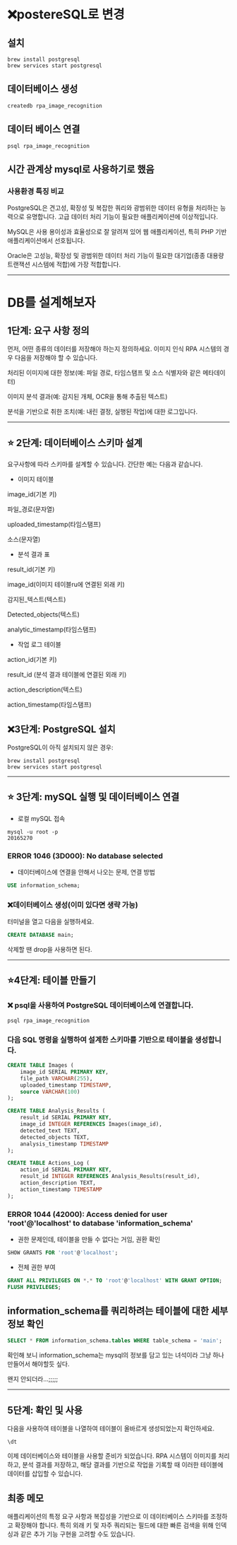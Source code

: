 


# ❌postereSQL로 변경
## 설치
```
brew install postgresql
brew services start postgresql
```

## 데이터베이스 생성
```
createdb rpa_image_recognition
```

## 데이터 베이스 연결
```
psql rpa_image_recognition
```


## 시간 관계상 mysql로 사용하기로 했음
### 사용환경 특징 비교
PostgreSQL은 견고성, 확장성 및 복잡한 쿼리와 광범위한 데이터 유형을 처리하는 능력으로 유명합니다. 고급 데이터 처리 기능이 필요한 애플리케이션에 이상적입니다.

MySQL은 사용 용이성과 효율성으로 잘 알려져 있어 웹 애플리케이션, 특히 PHP 기반 애플리케이션에서 선호됩니다.

Oracle은 고성능, 확장성 및 광범위한 데이터 처리 기능이 필요한 대기업(종종 대용량 트랜잭션 시스템에 적합)에 가장 적합합니다.




----



# DB를 설계해보자
## 1단계: 요구 사항 정의
먼저, 어떤 종류의 데이터를 저장해야 하는지 정의하세요. 이미지 인식 RPA 시스템의 경우 다음을 저장해야 할 수 있습니다.

처리된 이미지에 대한 정보(예: 파일 경로, 타임스탬프 및 소스 식별자와 같은 메타데이터)

이미지 분석 결과(예: 감지된 개체, OCR을 통해 추출된 텍스트)

분석을 기반으로 취한 조치(예: 내린 결정, 실행된 작업)에 대한 로그입니다.




----




## ⭐️ 2단계: 데이터베이스 스키마 설계
요구사항에 따라 스키마를 설계할 수 있습니다. 간단한 예는 다음과 같습니다.


- 이미지 테이블

image_id(기본 키)

파일_경로(문자열)

uploaded_timestamp(타임스탬프)

소스(문자열)



- 분석 결과 표

result_id(기본 키)

image_id(이미지 테이블ru에 연결된 외래 키)

감지된_텍스트(텍스트)

Detected_objects(텍스트)

analytic_timestamp(타임스탬프)



- 작업 로그 테이블

action_id(기본 키)

result_id (분석 결과 테이블에 연결된 외래 키)

action_description(텍스트)

action_timestamp(타임스탬프)



## ❌3단계: PostgreSQL 설치
PostgreSQL이 아직 설치되지 않은 경우:
```
brew install postgresql
brew services start postgresql
```




----


## ⭐️ 3단계: mySQL 실행 및 데이터베이스 연결
- 로컬 mySQL 접속
```
mysql -u root -p
20165270
```

### ERROR 1046 (3D000): No database selected
- 데이터베이스에 연결을 안해서 나오는 문제, 연결 방법

```sql
USE information_schema;
```


### ❌데이터베이스 생성(이미 있다면 생략 가능)
터미널을 열고 다음을 실행하세요.

```sql
CREATE DATABASE main;
```

삭제할 땐 drop을 사용하면 된다.

----




## ⭐️4단계: 테이블 만들기
### ❌ psql을 사용하여 PostgreSQL 데이터베이스에 연결합니다.

```
psql rpa_image_recognition
```

### 다음 SQL 명령을 실행하여 설계한 스키마를 기반으로 테이블을 생성합니다.


```sql
CREATE TABLE Images (
    image_id SERIAL PRIMARY KEY,
    file_path VARCHAR(255),
    uploaded_timestamp TIMESTAMP,
    source VARCHAR(100)
);

CREATE TABLE Analysis_Results (
    result_id SERIAL PRIMARY KEY,
    image_id INTEGER REFERENCES Images(image_id),
    detected_text TEXT,
    detected_objects TEXT,
    analysis_timestamp TIMESTAMP
);

CREATE TABLE Actions_Log (
    action_id SERIAL PRIMARY KEY,
    result_id INTEGER REFERENCES Analysis_Results(result_id),
    action_description TEXT,
    action_timestamp TIMESTAMP
);
```


### ERROR 1044 (42000): Access denied for user 'root'@'localhost' to database 'information_schema'
- 권한 문제인데, 테이블을 만들 수 없다는 거임, 권환 확인
```sql
SHOW GRANTS FOR 'root'@'localhost';
```

- 전체 권한 부여
```sql
GRANT ALL PRIVILEGES ON *.* TO 'root'@'localhost' WITH GRANT OPTION;
FLUSH PRIVILEGES;
```


## information_schema를 쿼리하려는 테이블에 대한 세부정보 확인
```sql
SELECT * FROM information_schema.tables WHERE table_schema = 'main';
```

확인해 보니 information_schema는 mysql의 정보를 담고 있는 녀석이라 그냥 하나 만들어서 해야할듯 싶다.

왠지 안되더라...;;;;;



----



## 5단계: 확인 및 사용
다음을 사용하여 테이블을 나열하여 테이블이 올바르게 생성되었는지 확인하세요.
```
\dt
```

이제 데이터베이스와 테이블을 사용할 준비가 되었습니다. RPA 시스템이 이미지를 처리하고, 분석 결과를 저장하고, 해당 결과를 기반으로 작업을 기록할 때 이러한 테이블에 데이터를 삽입할 수 있습니다.

## 최종 메모
애플리케이션의 특정 요구 사항과 복잡성을 기반으로 이 데이터베이스 스키마를 조정하고 확장해야 합니다. 특히 외래 키 및 자주 쿼리되는 필드에 대한 빠른 검색을 위해 인덱싱과 같은 추가 기능 구현을 고려할 수도 있습니다.


